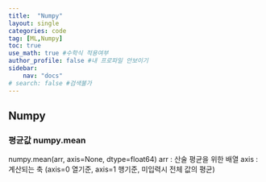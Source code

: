 ```yaml
---
title:  "Numpy"
layout: single
categories: code
tag: [ML,Numpy]
toc: true
use_math: true #수학식 적용여부
author_profile: false #내 프로파일 안보이기
sidebar:
    nav: "docs" 
# search: false #검색불가
---
```


## Numpy
### 평균값 numpy.mean
numpy.mean(arr, axis=None, dtype=float64)
arr : 산술 평균을 위한 배열
axis : 계산되는 축 (axis=0 열기준, axis=1 행기준, 미입력시 전체 값의 평균)



